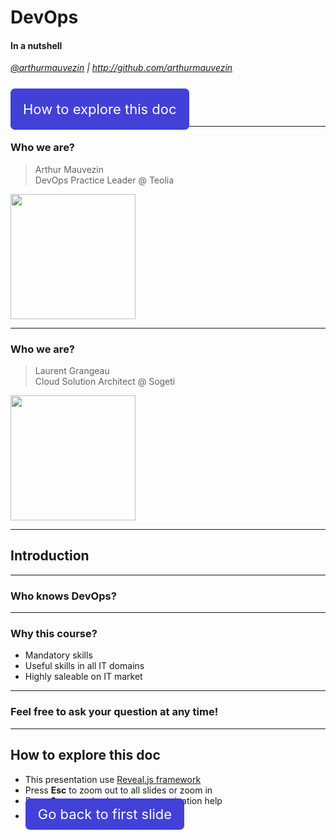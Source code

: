 # DevOps
#### In a nutshell

<i><a target="_new" href="http://twitter.com/arthurmauvezin">@arthurmauvezin</a> | <a target="_new" href="http://github.com/arthurmauvezin">http://github.com/arthurmauvezin</a></i>

<br />

<a href="#/2/4" style="font-size: 22px; background: #4141d8; text-decoration: none; padding: 20px; color: white; border-radius: 7px;">How to explore this doc</a>

---

### Who we are?

> Arthur Mauvezin<br />
> DevOps Practice Leader @ Teolia

<img src="https://avatars2.githubusercontent.com/u/10439516?s=400&u=27155f0ca1ec897597b113b9677934db02901d9a&v=4" width="200px" />

----

### Who we are?

> Laurent Grangeau<br />
> Cloud Solution Architect @ Sogeti

<img src="https://pbs.twimg.com/profile_images/1007639151812988929/ln3iUxxF_400x400.jpg" width="200px" />

---

## Introduction

----

### Who knows DevOps?

----

### Why this course?

* Mandatory skills
* Useful skills in all IT domains
* Highly saleable on IT market

----

### Feel free to ask your question at any time!

----

## How to explore this doc

* This presentation use [Reveal.js framework](https://revealjs.com/#/)
* Press **Esc** to zoom out to all slides or zoom in
* Press **?** on your keyboard to get navigation help
* <a href="#/" style="font-size: 22px; background: #4141d8; text-decoration: none; padding: 20px; padding-top: 12px; padding-bottom: 12px; color: white; border-radius: 7px;">Go back to first slide</a>


